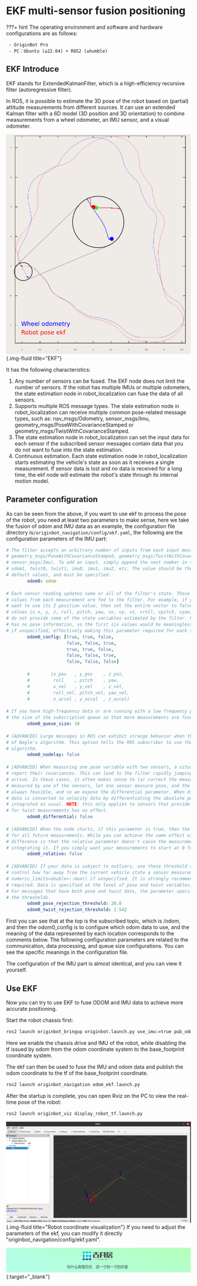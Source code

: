 # **EKF multi-sensor fusion positioning**

???+ hint
    The operating environment and software and hardware configurations are as follows:
    

     - OriginBot Pro
     - PC：Ubuntu (≥22.04) + ROS2 (≥humble)

## **EKF Introduce**

EKF stands for ExtendedKalmanFilter, which is a high-efficiency recursive filter (autoregressive filter).

In ROS, it is possible to estimate the 3D pose of the robot based on (partial) attitude measurements from different sources. It can use an extended Kalman filter with a 6D model (3D position and 3D orientation) to combine measurements from a wheel odometer, an IMU sensor, and a visual odometer.

![robot_pose_ekf](../../assets/img/ekf/robot_pose_ekf.png){.img-fluid title="EKF"}

It has the following characteristics:

1. Any number of sensors can be fused. The EKF node does not limit the number of sensors. If the robot has multiple IMUs or multiple odometers, the state estimation node in robot_localization can fuse the data of all sensors.
2. Supports multiple ROS message types. The state estimation node in robot_localization can receive multiple common pose-related message types, such as: nav_msgs/Odometry, sensor_msgs/Imu, geometry_msgs/PoseWithCovarianceStamped or geometry_msgs/TwistWithCovarianceStamped.
3. The state estimation node in robot_localization can set the input data for each sensor if the subscribed sensor messages contain data that you do not want to fuse into the state estimation.
4. Continuous estimation. Each state estimation node in robot_localization starts estimating the vehicle's state as soon as it receives a single measurement. If sensor data is lost and no data is received for a long time, the ekf node will estimate the robot's state through its internal motion model.
## **Parameter configuration**

As can be seen from the above, if you want to use ekf to process the pose of the robot, you need at least two parameters to make sense, here we take the fusion of odom and IMU data as an example, the configuration file directory is`/originbot_navigation/config/ekf.yaml`, the following are the configuration parameters of the IMU part:

```yaml
# The filter accepts an arbitrary number of inputs from each input message type (nav_msgs/Odometry,
# geometry_msgs/PoseWithCovarianceStamped, geometry_msgs/TwistWithCovarianceStamped,
# sensor_msgs/Imu). To add an input, simply append the next number in the sequence to its "base" name, e.g., odom0,
# odom1, twist0, twist1, imu0, imu1, imu2, etc. The value should be the topic name. These parameters obviously have no
# default values, and must be specified.
        odom0: odom

# Each sensor reading updates some or all of the filter's state. These options give you greater control over which
# values from each measurement are fed to the filter. For example, if you have an odometry message as input, but only
# want to use its Z position value, then set the entire vector to false, except for the third entry. The order of the
# values is x, y, z, roll, pitch, yaw, vx, vy, vz, vroll, vpitch, vyaw, ax, ay, az. Note that not some message types
# do not provide some of the state variables estimated by the filter. For example, a TwistWithCovarianceStamped message
# has no pose information, so the first six values would be meaningless in that case. Each vector defaults to all false
# if unspecified, effectively making this parameter required for each sensor.
        odom0_config: [true, true, false,
                       false, false, true,
                       true, true, false,
                       false, false, true,
                       false, false, false]

        #        [x_pos   , y_pos    , z_pos,
        #         roll    , pitch    , yaw,
        #         x_vel   , y_vel    , z_vel,
        #         roll_vel, pitch_vel, yaw_vel,
        #         x_accel , y_accel  , z_accel]

# If you have high-frequency data or are running with a low frequency parameter value, then you may want to increase
# the size of the subscription queue so that more measurements are fused.
        odom0_queue_size: 10

# [ADVANCED] Large messages in ROS can exhibit strange behavior when they arrive at a high frequency. This is a result
# of Nagle's algorithm. This option tells the ROS subscriber to use the tcpNoDelay option, which disables Nagle's
# algorithm.
        odom0_nodelay: false

# [ADVANCED] When measuring one pose variable with two sensors, a situation can arise in which both sensors under-
# report their covariances. This can lead to the filter rapidly jumping back and forth between each measurement as they
# arrive. In these cases, it often makes sense to (a) correct the measurement covariances, or (b) if velocity is also
# measured by one of the sensors, let one sensor measure pose, and the other velocity. However, doing (a) or (b) isn't
# always feasible, and so we expose the differential parameter. When differential mode is enabled, all absolute pose
# data is converted to velocity data by differentiating the absolute pose measurements. These velocities are then
# integrated as usual. NOTE: this only applies to sensors that provide pose measurements; setting differential to true
# for twist measurements has no effect.
        odom0_differential: false

# [ADVANCED] When the node starts, if this parameter is true, then the first measurement is treated as a "zero point"
# for all future measurements. While you can achieve the same effect with the differential paremeter, the key
# difference is that the relative parameter doesn't cause the measurement to be converted to a velocity before
# integrating it. If you simply want your measurements to start at 0 for a given sensor, set this to true.
        odom0_relative: false

# [ADVANCED] If your data is subject to outliers, use these threshold settings, expressed as Mahalanobis distances, to
# control how far away from the current vehicle state a sensor measurement is permitted to be. Each defaults to
# numeric_limits<double>::max() if unspecified. It is strongly recommended that these parameters be removed if not
# required. Data is specified at the level of pose and twist variables, rather than for each variable in isolation.
# For messages that have both pose and twist data, the parameter specifies to which part of the message we are applying
# the thresholds.
        odom0_pose_rejection_threshold: 20.0
        odom0_twist_rejection_threshold: 1.542
```

First you can see that at the top is the subscribed topic,  which is /odom, and then the odom0_config is to configure which odom data to use,  and the meaning of the data represented by each location corresponds to the comments below. The following configuration parameters are related to the communication, data processing, and queue size configurations. You can see the specific meanings in the configuration file.

The configuration of the IMU part is almost identical, and you can view it yourself.

## **Use EKF**

Now you can try to use EKF to fuse ODOM and IMU data to achieve more accurate positioning.

Start the robot chassis first:

```bash
ros2 launch originbot_bringup originbot.launch.py use_imu:=true pub_odom:=false
```

Here we enable the chassis drive and IMU of the robot, while disabling the tf issued by odom from the odom coordinate system to the base_footprint coordinate system.

The ekf can then be used to fuse the IMU and odom data and publish the odom coordinate to the tf of the base_footprint coordinate.

```bash
ros2 launch originbot_navigation odom_ekf.launch.py
```

After the startup is complete, you can open Rviz on the PC to view the real-time pose of the robot:

```bash
ros2 launch originbot_viz display_robot_tf.launch.py
```

![img](../../assets/img/teleoperation/2022-08-10_23-30.png){.img-fluid title="Robot coordinate visualization"}
If you need to adjust the parameters of the ekf, you can modify it directly "originbot_navigation/config/ekf.yaml".

[![图片1](../../assets/img/footer.png)](https://www.guyuehome.com/){:target="_blank"}